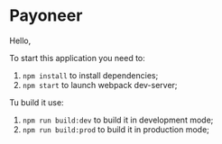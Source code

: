 # Payoneer

Hello,

To start this application you need to:

1) `npm install` to install dependencies;
2) `npm start` to launch webpack dev-server;

Tu build it use:

1) `npm run build:dev` to build it in development mode;
2) `npm run build:prod` to build it in production mode;

